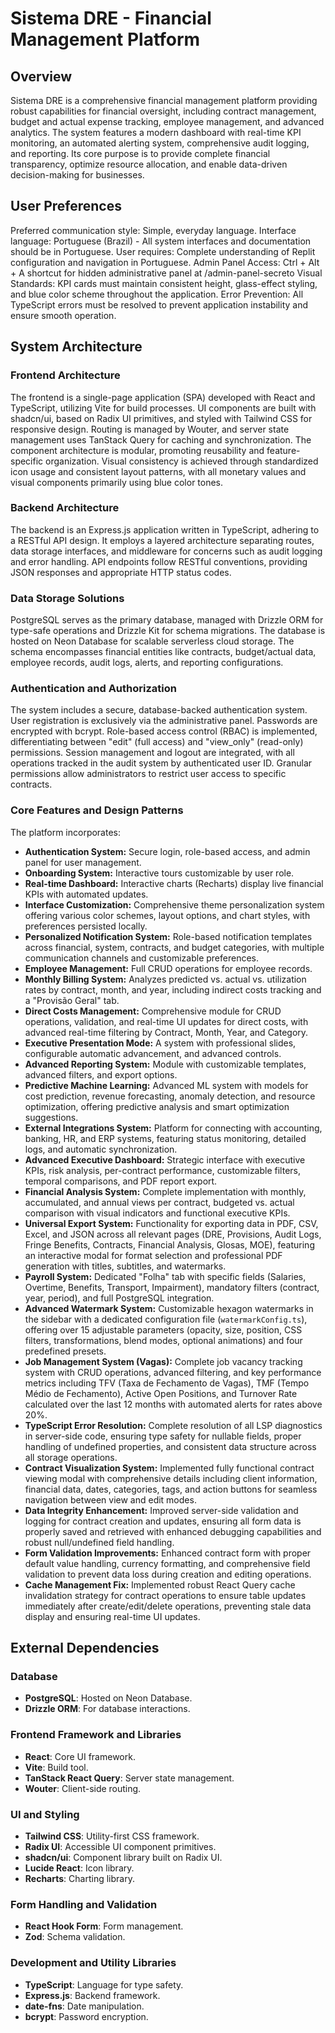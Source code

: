 # Sistema DRE - Financial Management Platform

## Overview
Sistema DRE is a comprehensive financial management platform providing robust capabilities for financial oversight, including contract management, budget and actual expense tracking, employee management, and advanced analytics. The system features a modern dashboard with real-time KPI monitoring, an automated alerting system, comprehensive audit logging, and reporting. Its core purpose is to provide complete financial transparency, optimize resource allocation, and enable data-driven decision-making for businesses.

## User Preferences
Preferred communication style: Simple, everyday language.
Interface language: Portuguese (Brazil) - All system interfaces and documentation should be in Portuguese.
User requires: Complete understanding of Replit configuration and navigation in Portuguese.
Admin Panel Access: Ctrl + Alt + A shortcut for hidden administrative panel at /admin-panel-secreto
Visual Standards: KPI cards must maintain consistent height, glass-effect styling, and blue color scheme throughout the application.
Error Prevention: All TypeScript errors must be resolved to prevent application instability and ensure smooth operation.

## System Architecture

### Frontend Architecture
The frontend is a single-page application (SPA) developed with React and TypeScript, utilizing Vite for build processes. UI components are built with shadcn/ui, based on Radix UI primitives, and styled with Tailwind CSS for responsive design. Routing is managed by Wouter, and server state management uses TanStack Query for caching and synchronization. The component architecture is modular, promoting reusability and feature-specific organization. Visual consistency is achieved through standardized icon usage and consistent layout patterns, with all monetary values and visual components primarily using blue color tones.

### Backend Architecture
The backend is an Express.js application written in TypeScript, adhering to a RESTful API design. It employs a layered architecture separating routes, data storage interfaces, and middleware for concerns such as audit logging and error handling. API endpoints follow RESTful conventions, providing JSON responses and appropriate HTTP status codes.

### Data Storage Solutions
PostgreSQL serves as the primary database, managed with Drizzle ORM for type-safe operations and Drizzle Kit for schema migrations. The database is hosted on Neon Database for scalable serverless cloud storage. The schema encompasses financial entities like contracts, budget/actual data, employee records, audit logs, alerts, and reporting configurations.

### Authentication and Authorization
The system includes a secure, database-backed authentication system. User registration is exclusively via the administrative panel. Passwords are encrypted with bcrypt. Role-based access control (RBAC) is implemented, differentiating between "edit" (full access) and "view_only" (read-only) permissions. Session management and logout are integrated, with all operations tracked in the audit system by authenticated user ID. Granular permissions allow administrators to restrict user access to specific contracts.

### Core Features and Design Patterns
The platform incorporates:
- **Authentication System:** Secure login, role-based access, and admin panel for user management.
- **Onboarding System:** Interactive tours customizable by user role.
- **Real-time Dashboard:** Interactive charts (Recharts) display live financial KPIs with automated updates.
- **Interface Customization:** Comprehensive theme personalization system offering various color schemes, layout options, and chart styles, with preferences persisted locally.
- **Personalized Notification System:** Role-based notification templates across financial, system, contracts, and budget categories, with multiple communication channels and customizable preferences.
- **Employee Management:** Full CRUD operations for employee records.
- **Monthly Billing System:** Analyzes predicted vs. actual vs. utilization rates by contract, month, and year, including indirect costs tracking and a "Provisão Geral" tab.
- **Direct Costs Management:** Comprehensive module for CRUD operations, validation, and real-time UI updates for direct costs, with advanced real-time filtering by Contract, Month, Year, and Category.
- **Executive Presentation Mode:** A system with professional slides, configurable automatic advancement, and advanced controls.
- **Advanced Reporting System:** Module with customizable templates, advanced filters, and export options.
- **Predictive Machine Learning:** Advanced ML system with models for cost prediction, revenue forecasting, anomaly detection, and resource optimization, offering predictive analysis and smart optimization suggestions.
- **External Integrations System:** Platform for connecting with accounting, banking, HR, and ERP systems, featuring status monitoring, detailed logs, and automatic synchronization.
- **Advanced Executive Dashboard:** Strategic interface with executive KPIs, risk analysis, per-contract performance, customizable filters, temporal comparisons, and PDF report export.
- **Financial Analysis System:** Complete implementation with monthly, accumulated, and annual views per contract, budgeted vs. actual comparison with visual indicators and functional executive KPIs.
- **Universal Export System:** Functionality for exporting data in PDF, CSV, Excel, and JSON across all relevant pages (DRE, Provisions, Audit Logs, Fringe Benefits, Contracts, Financial Analysis, Glosas, MOE), featuring an interactive modal for format selection and professional PDF generation with titles, subtitles, and watermarks.
- **Payroll System:** Dedicated "Folha" tab with specific fields (Salaries, Overtime, Benefits, Transport, Impairment), mandatory filters (contract, year, period), and full PostgreSQL integration.
- **Advanced Watermark System:** Customizable hexagon watermarks in the sidebar with a dedicated configuration file (`watermarkConfig.ts`), offering over 15 adjustable parameters (opacity, size, position, CSS filters, transformations, blend modes, optional animations) and four predefined presets.
- **Job Management System (Vagas):** Complete job vacancy tracking system with CRUD operations, advanced filtering, and key performance metrics including TFV (Taxa de Fechamento de Vagas), TMF (Tempo Médio de Fechamento), Active Open Positions, and Turnover Rate calculated over the last 12 months with automated alerts for rates above 20%.
- **TypeScript Error Resolution:** Complete resolution of all LSP diagnostics in server-side code, ensuring type safety for nullable fields, proper handling of undefined properties, and consistent data structure across all storage operations.
- **Contract Visualization System:** Implemented fully functional contract viewing modal with comprehensive details including client information, financial data, dates, categories, tags, and action buttons for seamless navigation between view and edit modes.
- **Data Integrity Enhancement:** Improved server-side validation and logging for contract creation and updates, ensuring all form data is properly saved and retrieved with enhanced debugging capabilities and robust null/undefined field handling.
- **Form Validation Improvements:** Enhanced contract form with proper default value handling, currency formatting, and comprehensive field validation to prevent data loss during creation and editing operations.
- **Cache Management Fix:** Implemented robust React Query cache invalidation strategy for contract operations to ensure table updates immediately after create/edit/delete operations, preventing stale data display and ensuring real-time UI updates.

## External Dependencies

### Database
- **PostgreSQL**: Hosted on Neon Database.
- **Drizzle ORM**: For database interactions.

### Frontend Framework and Libraries
- **React**: Core UI framework.
- **Vite**: Build tool.
- **TanStack React Query**: Server state management.
- **Wouter**: Client-side routing.

### UI and Styling
- **Tailwind CSS**: Utility-first CSS framework.
- **Radix UI**: Accessible UI component primitives.
- **shadcn/ui**: Component library built on Radix UI.
- **Lucide React**: Icon library.
- **Recharts**: Charting library.

### Form Handling and Validation
- **React Hook Form**: Form management.
- **Zod**: Schema validation.

### Development and Utility Libraries
- **TypeScript**: Language for type safety.
- **Express.js**: Backend framework.
- **date-fns**: Date manipulation.
- **bcrypt**: Password encryption.